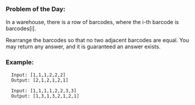 ### Problem of the Day:
In a warehouse, there is a row of barcodes, where the i-th barcode is barcodes[i].

Rearrange the barcodes so that no two adjacent barcodes are equal. You may return any answer, and it is guaranteed an answer exists.
### Example:

```text
  Input: [1,1,1,2,2,2]
  Output: [2,1,2,1,2,1]

  Input: [1,1,1,1,2,2,3,3]
  Output: [1,3,1,3,2,1,2,1]
```